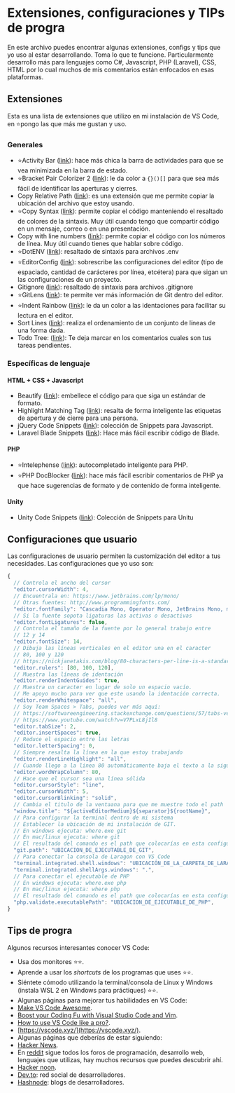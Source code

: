 # Extensiones, configuraciones y TIPs de progra

En este archivo puedes encontrar algunas extensiones, configs y tips que yo uso al estar desarrollando. Toma lo que te funcione. Particularmente desarrollo más para lenguajes como C#, Javascript, PHP (Laravel), CSS, HTML por lo cual muchos de mis comentarios están enfocados en esas plataformas.

## Extensiones

Esta es una lista de extensiones que utilizo en mi instalación de VS Code, en ⭐️pongo las que más me gustan y uso.

### Generales

-   ⭐️Activity Bar ([link](https://marketplace.visualstudio.com/items?itemName=Gruntfuggly.activitusbar)): hace más chica la barra de actividades para que se vea minimizada en la barra de estado.
-   ⭐️Bracket Pair Colorizer 2 ([link](https://marketplace.visualstudio.com/items?itemName=CoenraadS.bracket-pair-colorizer-2)): le da color a `{}()[]` para que sea más fácil de identificar las aperturas y cierres.
-   Copy Relative Path ([link](https://marketplace.visualstudio.com/items?itemName=alexdima.copy-relative-path)): es una extensión que me permite copiar la ubicación del archivo que estoy usando.
-   ⭐️Copy Syntax ([link](https://marketplace.visualstudio.com/items?itemName=atian25.copy-syntax)): permite copiar el código manteniendo el resaltado de colores de la sintaxis. Muy útil cuando tengo que compartir código en un mensaje, correo o en una presentación.
-   Copy with line numbers ([link](https://marketplace.visualstudio.com/items?itemName=diigu.copywithline)): permite copiar el código con los números de línea. Muy útil cuando tienes que hablar sobre código.
-   ⭐️DotENV ([link](https://marketplace.visualstudio.com/items?itemName=mikestead.dotenv)): resaltado de sintaxis para archivos .env
-   ⭐️EditorConfig ([link](https://marketplace.visualstudio.com/items?itemName=EditorConfig.EditorConfig)): sobrescribe las configuraciones del editor (tipo de espaciado, cantidad de carácteres por línea, etcétera) para que sigan un las configuraciones de un proyecto.
-   Gitignore ([link](https://marketplace.visualstudio.com/items?itemName=codezombiech.gitignore)): resaltado de sintaxis para archivos .gitignore
-   ⭐️GitLens ([link](https://marketplace.visualstudio.com/items?itemName=eamodio.gitlens)): te permite ver más información de Git dentro del editor.
-   ⭐️Indent Rainbow ([link](https://marketplace.visualstudio.com/items?itemName=oderwat.indent-rainbow)): le da un color a las identaciones para facilitar su lectura en el editor.
-   Sort Lines ([link](https://marketplace.visualstudio.com/items?itemName=Tyriar.sort-lines)): realiza el ordenamiento de un conjunto de líneas de una forma dada.
-   Todo Tree: ([link](https://marketplace.visualstudio.com/items?itemName=Gruntfuggly.todo-tree)): Te deja marcar en los comentarios cuales son tus tareas pendientes.

### Específicas de lenguaje

#### HTML + CSS + Javascript

-   Beautify ([link](https://marketplace.visualstudio.com/items?itemName=HookyQR.beautify)): embellece el código para que siga un estándar de formato.
-   Highlight Matching Tag ([link](https://marketplace.visualstudio.com/items?itemName=vincaslt.highlight-matching-tag)): resalta de forma inteligente las etiquetas de apertura y de cierre para una persona.
-   jQuery Code Snippets ([link](https://marketplace.visualstudio.com/items?itemName=donjayamanne.jquerysnippets)): colección de Snippets para Javascript.
-   Laravel Blade Snippets ([link](https://marketplace.visualstudio.com/items?itemName=onecentlin.laravel-blade)): Hace más fácil escribir código de Blade.

#### PHP

-   ⭐️Intelephense ([link](https://marketplace.visualstudio.com/items?itemName=bmewburn.vscode-intelephense-client)): autocompletado inteligente para PHP.
-   ⭐️PHP DocBlocker ([link](https://marketplace.visualstudio.com/items?itemName=neilbrayfield.php-docblocker)): hace más fácil escribir comentarios de PHP ya que hace sugerencias de formato y de contenido de forma inteligente.

#### Unity

-   Unity Code Snippets ([link](https://marketplace.visualstudio.com/items?itemName=kleber-swf.unity-code-snippets)): Colección de Snippets para Unitu

## Configuraciones que usuario

Las configuraciones de usuario permiten la customización del editor a tus necesidades. Las configuraciones que yo uso son:

```javascript
{
  // Controla el ancho del cursor
  "editor.cursorWidth": 4,
  // Encuentrala en: https://www.jetbrains.com/lp/mono/
  // Otras fuentes: http://www.programmingfonts.com/
  "editor.fontFamily": "Cascadia Mono, Operator Mono, JetBrains Mono, monospace",
  // Si la fuente sopota ligaturas las activas o desactivas
  "editor.fontLigatures": false,
  // Controla el tamaño de la fuente por lo general trabajo entre
  // 12 y 14
  "editor.fontSize": 14,
  // Dibuja las líneas verticales en el editor una en el caracter
  // 80, 100 y 120
  // https://nickjanetakis.com/blog/80-characters-per-line-is-a-standard-worth-sticking-to-even-today
  "editor.rulers": [80, 100, 120],
  // Muestra las líneas de identación
  "editor.renderIndentGuides": true,
  // Muestra un caracter en lugar de solo un espacio vacío.
  // Me apoyo mucho para ver que este usando la identación correcta.
  "editor.renderWhitespace": "all",
  // Soy Team Spaces > Tabs, puedes ver más aquí:
  // https://softwareengineering.stackexchange.com/questions/57/tabs-versus-spaces-what-is-the-proper-indentation-character-for-everything-in-e
  // https://www.youtube.com/watch?v=V7PLxL8jIl8
  "editor.tabSize": 2,
  "editor.insertSpaces": true,
  // Reduce el espacio entre las letras
  "editor.letterSpacing": 0,
  // Siempre resalta la línea en la que estoy trabajando
  "editor.renderLineHighlight": "all",
  // Cuando llego a la linea 80 automáticamente baja el texto a la siguiente línea
  "editor.wordWrapColumn": 80,
  // Hace que el cursor sea una línea sólida
  "editor.cursorStyle": "line",
  "editor.cursorWidth": 5,
  "editor.cursorBlinking": "solid",
  // Cambia el titulo de la ventaana para que me muestre todo el path
  "window.title": "${activeEditorMedium}${separator}${rootName}",
  // Para configurar la terminal dentro de mi sistema
  // Establecer la ubicación de mi instalación de GIT.
  // En windows ejecuta: where.exe git
  // En mac/linux ejecuta: where git
  // El resultado del comando es el path que colocarías en esta configuración:
  "git.path": "UBICACION_DE_EJECUTABLE_DE_GIT",
  // Para conectar la consola de Laragon con VS Code
  "terminal.integrated.shell.windows": "UBICACIÓN_DE_LA_CARPETA_DE_LARAGON/bin/cmder/cmder.bat",
  "terminal.integrated.shellArgs.windows": ".",
  // Para conectar el ejecutable de PHP
  // En windows ejecuta: where.exe php
  // En mac/linux ejecuta: where php
  // El resultado del comando es el path que colocarías en esta configuración:
  "php.validate.executablePath": "UBICACION_DE_EJECUTABLE_DE_PHP",
}
```

## Tips de progra

Algunos recursos interesantes conocer VS Code:

- Usa dos monitores ⭐️⭐️.
- Aprende a usar los _shortcuts_ de los programas que uses ⭐️⭐️.
- Siéntete cómodo utilizando la terminal/consola de Linux y Windows (instala WSL 2 en Windows para práctiques) ⭐️⭐️.
- Algunas páginas para mejorar tus habilidades en VS Code:
- [Make VS Code Awesome](https://makevscodeawesome.com/).
- [Boost your Coding Fu with Visual Studio Code and Vim](https://www.barbarianmeetscoding.com/blog/2019/02/08/boost-your-coding-fu-with-vscode-and-vim).
- [How to use VS Code like a pro?](https://medium.com/club-devbytes/how-to-use-v-s-code-like-a-pro-fb030dfc9a72).
- [https://vscode.xyz/](https://vscode.xyz/).
- Algunas páginas que deberías de estar siguiendo:
- [Hacker News](https://news.ycombinator.com/).
- En [reddit](https://www.reddit.com/) sigue todos los foros de programación, desarrollo web, lenguajes que utilizas, hay muchos recursos que puedes descubrir ahí.
- [Hacker noon](https://hackernoon.com/).
- [Dev.to](https://dev.to/): red social de desarrolladores.
- [Hashnode](https://hashnode.com/explore): blogs de desarrolladores.

